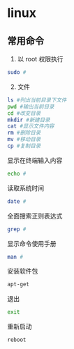 # linux

## 常用命令

1. 以 root 权限执行

```sh
sudo #
```

2. 文件

```sh
ls #列出当前目录下文件
pwd #输出当前目录
cd #改变目录
mkdir #新建目录
cat #显示文件内容
rm #删除目录
mv #移动目录
cp #复制目录
```

显示在终端输入内容

```sh
echo #
```

读取系统时间

```sh
date #
```

全面搜索正则表达式

```sh
grep #
```

显示命令使用手册

```sh
man #
```

安装软件包

```sh
apt-get
```

退出

```sh
exit
```

重新启动

```sh
reboot
```
